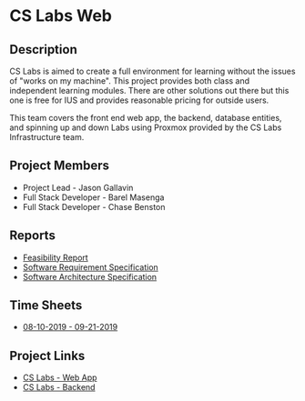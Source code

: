 # CS Labs Web

## Description
CS Labs is aimed to create a full environment for learning without the issues of "works on my machine". This project 
provides both class and independent learning modules. There are other solutions out there but this one is free
for IUS and provides reasonable pricing for outside users.

This team covers the front end web app, the backend, database entities, and spinning up and down Labs using 
Proxmox provided by the CS Labs Infrastructure team. 

## Project Members

* Project Lead - Jason Gallavin 
* Full Stack Developer - Barel Masenga
* Full Stack Developer - Chase Benston 


## Reports

* [Feasibility Report](REPORTS/RF1-FeasibilityReport.pdf)
* [Software Requirement Specification](REPORTS/RF2-SoftwareRequirementSpecification.pdf)
* [Software Architecture Specification](RF3-SoftwareArchitectureSpecification.pdf)

## Time Sheets

* [08-10-2019 - 09-21-2019](TIMESHEETS/08-10-2019-09-21-2019.pdf)

## Project Links

* [CS Labs - Web App](https://github.com/ius-csg/cslabs-webapp)
* [CS Labs - Backend](https://github.com/ius-csg/cslabs-backend)
